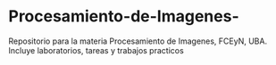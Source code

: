 # Procesamiento-de-Imagenes-
Repositorio para la materia Procesamiento de Imagenes, FCEyN, UBA. Incluye laboratorios, tareas y trabajos practicos
